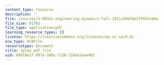 ```yaml
---
content_type: resource
description: ''
file: /courses/2-003sc-engineering-dynamics-fall-2011/606f8e1f997e348a71382164e1aae402_OxcCPTc_bXw.pdf
file_size: 91703
file_type: application/pdf
learning_resource_types: []
license: https://creativecommons.org/licenses/by-nc-sa/4.0/
ocw_type: OCWFile
resourcetype: Document
title: 3play pdf file
uid: 606f8e1f-997e-348a-7138-2164e1aae402
---
```


